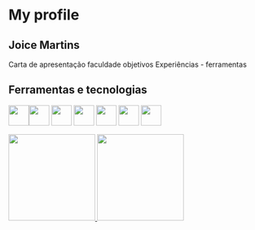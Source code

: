 # My profile 
## Joice Martins

<p> Carta de apresentação 
faculdade 
objetivos 
Experiências - ferramentas </p>

## Ferramentas e tecnologias 
<img src="https://cdn.jsdelivr.net/gh/devicons/devicon@latest/icons/typescript/typescript-original.svg" width="40" height="40" /><img src="https://cdn.jsdelivr.net/gh/devicons/devicon@latest/icons/azuresqldatabase/azuresqldatabase-original.svg" width="40" height="40" />
<img src="https://cdn.jsdelivr.net/gh/devicons/devicon@latest/icons/java/java-original-wordmark.svg" width="40" height="40" />
<img src="https://cdn.jsdelivr.net/gh/devicons/devicon@latest/icons/python/python-original-wordmark.svg" width="40" height="40" />
<img src="https://cdn.jsdelivr.net/gh/devicons/devicon@latest/icons/postman/postman-original-wordmark.svg" width="40" height="40" />
<img src="https://cdn.jsdelivr.net/gh/devicons/devicon@latest/icons/swagger/swagger-original-wordmark.svg" width="40" height="40" />
<img src="https://cdn.jsdelivr.net/gh/devicons/devicon@latest/icons/html5/html5-plain-wordmark.svg" width="40" height="40" />

<div>
  <a href="https://github.com/ajoicemartins">
  <img loading="lazy" height="170em" src="https://github-readme-stats.vercel.app/api/top-langs/?username=ajoicemartins&layout=compact&langs_count=7&theme=dracula"/>
  <img loading="lazy" height="170em" src="https://github-readme-stats.vercel.app/api?username=ajoicemartins&show_icons=true&theme=dracula&include_all_commits=true&count_private=true"/>
</div>
